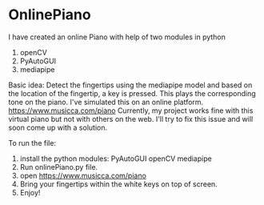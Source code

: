 # OnlinePiano
I have created an online Piano with help of two modules in python
1. openCV
2. PyAutoGUI
3. mediapipe

Basic idea:
Detect the fingertips using the mediapipe model and based on the location of the fingertip, a key is pressed. This plays the corresponding tone on the piano. I've simulated this on  an online platform.
https://www.musicca.com/piano
Currently, my project works fine with this virtual piano but not with others on the web. I'll try to fix this issue and will soon come up with a solution.

To run the file:
1. install the python modules: PyAutoGUI <pip install PyAutoGUI>
                               openCV <pip install opencv-python>
                               mediapipe <pip install mediapipe>
2. Run onlinePiano.py file.
3. open https://www.musicca.com/piano
3. Bring your fingertips within the white keys on top of screen.
4. Enjoy!

